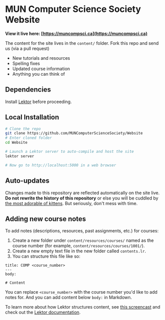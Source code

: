 MUN Computer Science Society Website
============================

**View it live here: [https://muncompsci.ca](https://muncompsci.ca)**

The content for the site lives in the `content/` folder. Fork this repo and send us (via a pull request)

- New tutorials and resources
- Spelling fixes
- Updated course information
- Anything you can think of

Dependencies
----------------

Install [Lektor](https://www.getlektor.com/) before proceeding.

Local Installation
----------------------

```bash
# Clone the repo
git clone https://github.com/MUNComputerScienceSociety/Website
# Enter cloned folder
cd Website

# Launch a Lektor server to auto-compile and host the site
lektor server

# Now go to http://localhost:5000 in a web browser
```

Auto-updates
------------

Changes made to this repository are reflected automatically on the site live. **Do not rewrite the history of this repository** or else you will be cuddled by [the most adorable of kittens](https://www.youtube.com/watch?v=INscMGmhmX4). But seriously, don't mess with time.

Adding new course notes
-----------------------

To add notes (descriptions, resources, past assignments, etc.) for courses:

1. Create a new folder under `content/resources/courses/` named as the course number (for example, `content/resources/courses/1001/`).
2. Create a new empty text file in the new folder called `contents.lr`.
3. You can structure this file like so:

```text
title: COMP <course_number>
---
body:

# Content
```

You can replace `<course_number>` with the course number you'd like to add notes for.
And you can add content below `body:` in Markdown.

To learn more about how Lektor structures content, see [this screencast](https://www.youtube.com/watch?v=lTWTCwuPdrU)
and check out the [Lektor documentation](https://www.getlektor.com/docs/).
